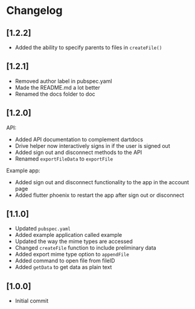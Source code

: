 # Changelog

## [1.2.2]

- Added the ability to specify parents to files in `createFile()`

## [1.2.1]

- Removed author label in pubspec.yaml
- Made the README.md a lot better
- Renamed the docs folder to doc

## [1.2.0]

API:
- Added API documentation to complement dartdocs
- Drive helper now interactively signs in if the user is signed out
- Added sign out and disconnect methods to the API
- Renamed `exportFileData` to `exportFile`

Example app:
- Added sign out and disconnect functionality to the app in the account page
- Added flutter phoenix to restart the app after sign out or disconnect

## [1.1.0]

- Updated `pubspec.yaml`
- Added example application called example
- Updated the way the mime types are accessed
- Changed `createFile` function to include preliminary data
- Added export mime type option to `appendFile`
- Added command to open file from fileID
- Added `getData` to get data as plain text

## [1.0.0]

- Initial commit
